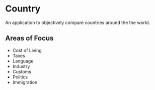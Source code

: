# Country

An application to objectively compare countries around the the world.

## Areas of Focus
- Cost of Living
- Taxes
- Language
- Industry
- Customs
- Politics
- Immigration
